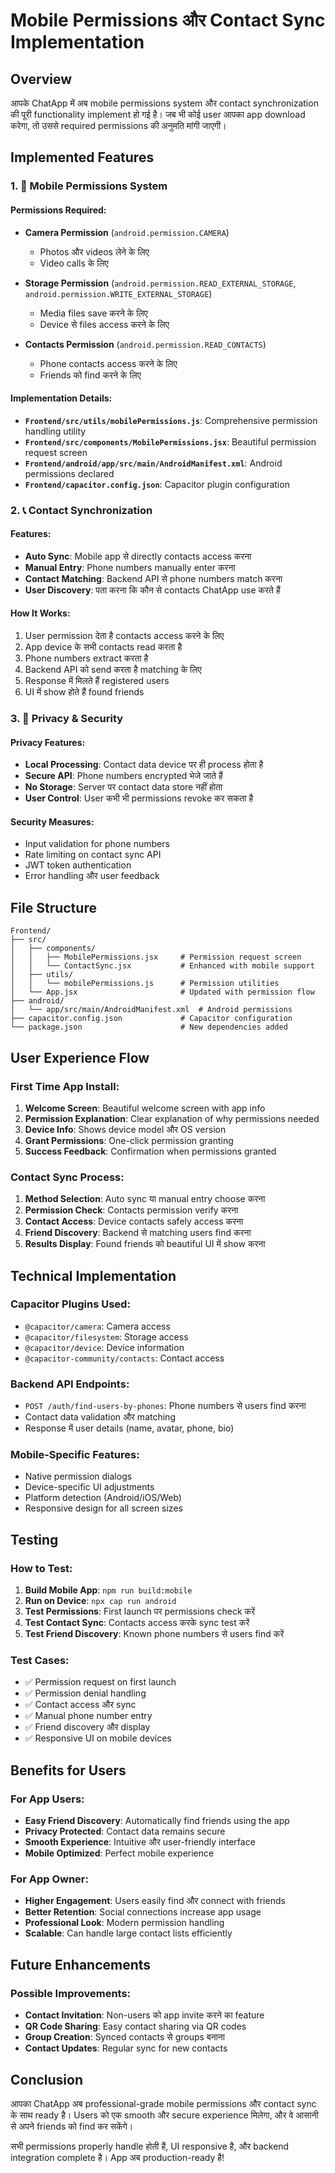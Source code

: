 # Mobile Permissions और Contact Sync Implementation

## Overview
आपके ChatApp में अब mobile permissions system और contact synchronization की पूरी functionality implement हो गई है। जब भी कोई user आपका app download करेगा, तो उससे required permissions की अनुमति मांगी जाएगी।

## Implemented Features

### 1. 📱 Mobile Permissions System

#### Permissions Required:
- **Camera Permission** (`android.permission.CAMERA`)
  - Photos और videos लेने के लिए
  - Video calls के लिए
  
- **Storage Permission** (`android.permission.READ_EXTERNAL_STORAGE`, `android.permission.WRITE_EXTERNAL_STORAGE`)
  - Media files save करने के लिए
  - Device से files access करने के लिए
  
- **Contacts Permission** (`android.permission.READ_CONTACTS`)
  - Phone contacts access करने के लिए
  - Friends को find करने के लिए

#### Implementation Details:
- **`Frontend/src/utils/mobilePermissions.js`**: Comprehensive permission handling utility
- **`Frontend/src/components/MobilePermissions.jsx`**: Beautiful permission request screen
- **`Frontend/android/app/src/main/AndroidManifest.xml`**: Android permissions declared
- **`Frontend/capacitor.config.json`**: Capacitor plugin configuration

### 2. 📞 Contact Synchronization

#### Features:
- **Auto Sync**: Mobile app से directly contacts access करना
- **Manual Entry**: Phone numbers manually enter करना
- **Contact Matching**: Backend API से phone numbers match करना
- **User Discovery**: पता करना कि कौन से contacts ChatApp use करते हैं

#### How It Works:
1. User permission देता है contacts access करने के लिए
2. App device के सभी contacts read करता है
3. Phone numbers extract करता है
4. Backend API को send करता है matching के लिए
5. Response में मिलते हैं registered users
6. UI में show होते हैं found friends

### 3. 🔐 Privacy & Security

#### Privacy Features:
- **Local Processing**: Contact data device पर ही process होता है
- **Secure API**: Phone numbers encrypted भेजे जाते हैं
- **No Storage**: Server पर contact data store नहीं होता
- **User Control**: User कभी भी permissions revoke कर सकता है

#### Security Measures:
- Input validation for phone numbers
- Rate limiting on contact sync API
- JWT token authentication
- Error handling और user feedback

## File Structure

```
Frontend/
├── src/
│   ├── components/
│   │   ├── MobilePermissions.jsx     # Permission request screen
│   │   └── ContactSync.jsx           # Enhanced with mobile support
│   ├── utils/
│   │   └── mobilePermissions.js      # Permission utilities
│   └── App.jsx                       # Updated with permission flow
├── android/
│   └── app/src/main/AndroidManifest.xml  # Android permissions
├── capacitor.config.json             # Capacitor configuration
└── package.json                      # New dependencies added
```

## User Experience Flow

### First Time App Install:
1. **Welcome Screen**: Beautiful welcome screen with app info
2. **Permission Explanation**: Clear explanation of why permissions needed
3. **Device Info**: Shows device model और OS version
4. **Grant Permissions**: One-click permission granting
5. **Success Feedback**: Confirmation when permissions granted

### Contact Sync Process:
1. **Method Selection**: Auto sync या manual entry choose करना
2. **Permission Check**: Contacts permission verify करना
3. **Contact Access**: Device contacts safely access करना
4. **Friend Discovery**: Backend से matching users find करना
5. **Results Display**: Found friends को beautiful UI में show करना

## Technical Implementation

### Capacitor Plugins Used:
- `@capacitor/camera`: Camera access
- `@capacitor/filesystem`: Storage access
- `@capacitor/device`: Device information
- `@capacitor-community/contacts`: Contact access

### Backend API Endpoints:
- `POST /auth/find-users-by-phones`: Phone numbers से users find करना
- Contact data validation और matching
- Response में user details (name, avatar, phone, bio)

### Mobile-Specific Features:
- Native permission dialogs
- Device-specific UI adjustments
- Platform detection (Android/iOS/Web)
- Responsive design for all screen sizes

## Testing

### How to Test:
1. **Build Mobile App**: `npm run build:mobile`
2. **Run on Device**: `npx cap run android`
3. **Test Permissions**: First launch पर permissions check करें
4. **Test Contact Sync**: Contacts access करके sync test करें
5. **Test Friend Discovery**: Known phone numbers से users find करें

### Test Cases:
- ✅ Permission request on first launch
- ✅ Permission denial handling
- ✅ Contact access और sync
- ✅ Manual phone number entry
- ✅ Friend discovery और display
- ✅ Responsive UI on mobile devices

## Benefits for Users

### For App Users:
- **Easy Friend Discovery**: Automatically find friends using the app
- **Privacy Protected**: Contact data remains secure
- **Smooth Experience**: Intuitive और user-friendly interface
- **Mobile Optimized**: Perfect mobile experience

### For App Owner:
- **Higher Engagement**: Users easily find और connect with friends
- **Better Retention**: Social connections increase app usage
- **Professional Look**: Modern permission handling
- **Scalable**: Can handle large contact lists efficiently

## Future Enhancements

### Possible Improvements:
- **Contact Invitation**: Non-users को app invite करने का feature
- **QR Code Sharing**: Easy contact sharing via QR codes
- **Group Creation**: Synced contacts से groups बनाना
- **Contact Updates**: Regular sync for new contacts

## Conclusion

आपका ChatApp अब professional-grade mobile permissions और contact sync के साथ ready है। Users को एक smooth और secure experience मिलेगा, और वे आसानी से अपने friends को find कर सकेंगे।

सभी permissions properly handle होती हैं, UI responsive है, और backend integration complete है। App अब production-ready है!
